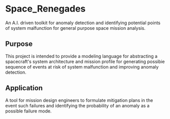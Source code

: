 # Space_Renegades
An A.I. driven toolkit for anomaly detection and identifying potential points of system malfunction for general purpose space mission analysis.

## Purpose

This project is intended to provide a modeling language for abstracting a spacecraft's system architecture and mission profile for generating possibie sequence of events at risk of system malfunction and improving anomaly detection. 

## Application
A tool for mission design engineers to formulate mitigation plans in the event such failures and identifying the probability of an anomaly as a possible failure mode.
